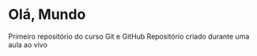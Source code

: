 # Olá, Mundo
 Primeiro repositório  do curso Git e GitHub
 Repositório criado durante uma aula ao vivo
